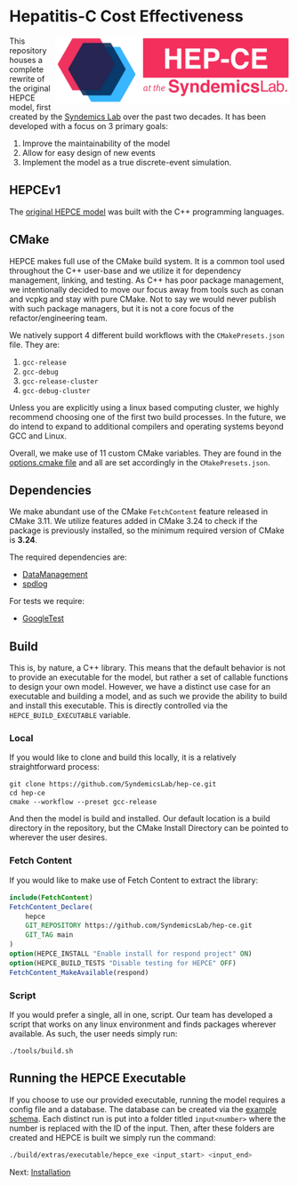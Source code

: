 # Hepatitis-C Cost Effectiveness

<a href="https://www.syndemicslab.org/hep-ce"><img align="right" src="HEPCE_logo.png" alt="HEPCE Logo" height="120" /></a>

This repository houses a complete rewrite of the original HEPCE model, first created by the [Syndemics Lab](https://www.syndemicslab.org) over the past two decades. It has been developed with a focus on 3 primary goals:

1. Improve the maintainability of the model
2. Allow for easy design of new events
3. Implement the model as a true discrete-event simulation.

## HEPCEv1

The [original HEPCE model](https://github.com/SyndemicsLab/hep-ce-v1) was built with the C++ programming languages.

## CMake

HEPCE makes full use of the CMake build system. It is a common tool used throughout the C++ user-base and we utilize it for dependency management, linking, and testing. As C++ has poor package management, we intentionally decided to move our focus away from tools such as conan and vcpkg and stay with pure CMake. Not to say we would never publish with such package managers, but it is not a core focus of the refactor/engineering team.

We natively support 4 different build workflows with the `CMakePresets.json` file. They are:

1. `gcc-release`
2. `gcc-debug`
3. `gcc-release-cluster`
4. `gcc-debug-cluster`

Unless you are explicitly using a linux based computing cluster, we highly recommend choosing one of the first two build processes. In the future, we do intend to expand to additional compilers and operating systems beyond GCC and Linux.

Overall, we make use of 11 custom CMake variables. They are found in the [options.cmake file](cmake/options.cmake) and all are set accordingly in the `CMakePresets.json`.

## Dependencies

We make abundant use of the CMake `FetchContent` feature released in CMake 3.11. We utilize features added in CMake 3.24 to check if the package is previously installed, so the minimum required version of CMake is **3.24**.

The required dependencies are:

- [DataManagement](https://github.com/SyndemicsLab/DataManagement)
- [spdlog](https://github.com/gabime/spdlog)

For tests we require:

- [GoogleTest](https://github.com/google/googletest)

## Build

This is, by nature, a C++ library. This means that the default behavior is not to provide an executable for the model, but rather a set of callable functions to design your own model. However, we have a distinct use case for an executable and building a model, and as such we provide the ability to build and install this executable. This is directly controlled via the `HEPCE_BUILD_EXECUTABLE` variable.

### Local

If you would like to clone and build this locally, it is a relatively straightforward process:

```shell
git clone https://github.com/SyndemicsLab/hep-ce.git
cd hep-ce
cmake --workflow --preset gcc-release
```

And then the model is build and installed. Our default location is a build directory in the repository, but the CMake Install Directory can be pointed to wherever the user desires.

### Fetch Content

If you would like to make use of Fetch Content to extract the library:

```cmake
include(FetchContent)
FetchContent_Declare(
    hepce
    GIT_REPOSITORY https://github.com/SyndemicsLab/hep-ce.git
    GIT_TAG main
)
option(HEPCE_INSTALL "Enable install for respond project" ON)
option(HEPCE_BUILD_TESTS "Disable testing for HEPCE" OFF)
FetchContent_MakeAvailable(respond)
```

### Script

If you would prefer a single, all in one, script. Our team has developed a script that works on any linux environment and finds packages wherever available. As such, the user needs simply run:

```shell
./tools/build.sh
```

## Running the HEPCE Executable

If you choose to use our provided executable, running the model requires a config file and a database. The database can be created via the [example schema](extras/examples/inputs.db.sql). Each distinct run is put into a folder titled `input<number>` where the number is replaced with the ID of the input. Then, after these folders are created and HEPCE is built we simply run the command:

```bash
./build/extras/executable/hepce_exe <input_start> <input_end>
```

Next: [Installation](installation.md)
